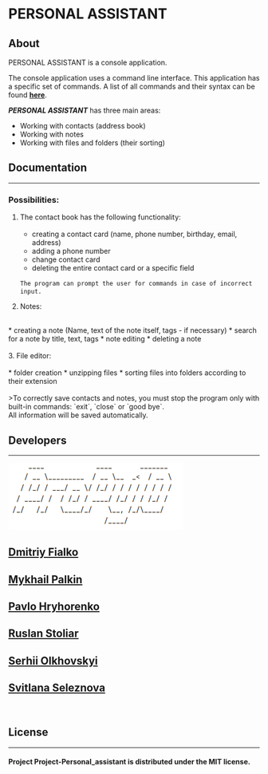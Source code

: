 # PERSONAL ASSISTANT


## About

PERSONAL ASSISTANT is a console application.

The console application uses a command line interface.
This application has a specific set of commands. 
A list of all commands and their syntax can be found **[here](./help.md)**.<br>

***PERSONAL ASSISTANT*** has three main areas:
- Working with contacts (address book)
- Working with notes
- Working with files and folders (their sorting)

## Documentation

---
### Possibilities:<br>
1. The contact book has the following functionality:<br>
   <br>
    * creating a contact card (name, phone number, birthday, email, address)
    * adding a phone number
    * change contact card
    * deleting the entire contact card or a specific field<br>
   ```
   The program can prompt the user for commands in case of incorrect input.
   ```
2. Notes:<br>
<br>
    * creating a note (Name, text of the note itself, tags - if necessary)
    * search for a note by title, text, tags
    * note editing
    * deleting a note<br>
   <br>
3. File editor:<br>
   <br>
   * folder creation
   * unzipping files
   * sorting files into folders according to their extension<br>
   <br>
   >To correctly save contacts and notes, you must stop the program
   only with built-in commands: `exit`, `close` or `good bye`.<br>
   All information will be saved automatically.

## Developers

---
![logo](./images/logo_white.png)<br>
## [Dmitriy Fialko](https://github.com/dmitriyfialko)<br>
## [Mykhail Palkin](https://github.com/Mephod1y)<br>
## [Pavlo Hryhorenko](https://github.com/Pavlo-Hryhorenko)
## [Ruslan Stoliar](https://github.com/RuslanStoliar)<br>
## [Serhii Olkhovskyi](https://github.com/Serhii-Olkhovskyi)<br>
## [Svitlana Seleznova](https://github.com/SiaAnalyst)<br>


<br>



## License

---

#### Project Project-Personal_assistant is distributed under the MIT license.
